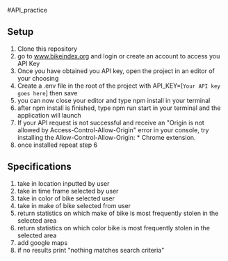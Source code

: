 #API_practice

## Setup
1. Clone this repository
2. go to www.bikeindex.org and login or create an account to access you API Key
3. Once you have obtained you API key, open the project in an editor of your choosing
4. Create a .env file in the root of the project with API_KEY=[`Your API key goes here`] then save
5. you can now close your editor and type npm install in your terminal
6. after npm install is finished, type npm run start in your terminal and the application will launch
7. If your API request is not successful and receive an "Origin is not allowed by Access-Control-Allow-Origin" error in your console, try installing the Allow-Control-Allow-Origin: * Chrome extension.
8. once installed repeat step 6

## Specifications
1. take in location inputted by user
2. take in time frame selected by user
3. take in color of bike selected user
4. take in make of bike selected from user
5. return statistics on which make of bike is most frequently stolen in the selected area
6. return statistics on which color bike is most frequently stolen in the selected area
7. add google maps
8. if no results print "nothing matches search criteria"
